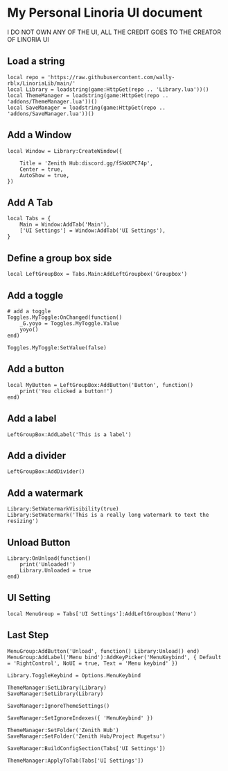
# My Personal Linoria UI document

I DO NOT OWN ANY OF THE UI, ALL THE CREDIT GOES TO THE CREATOR OF LINORIA UI


## Load a string
```
local repo = 'https://raw.githubusercontent.com/wally-rblx/LinoriaLib/main/'
local Library = loadstring(game:HttpGet(repo .. 'Library.lua'))()
local ThemeManager = loadstring(game:HttpGet(repo .. 'addons/ThemeManager.lua'))()
local SaveManager = loadstring(game:HttpGet(repo .. 'addons/SaveManager.lua'))()
```
## Add a Window
```
local Window = Library:CreateWindow({

    Title = 'Zenith Hub:discord.gg/fSkWXPC74p',
    Center = true,
    AutoShow = true,
})
```
## Add A Tab
```
local Tabs = {
    Main = Window:AddTab('Main'), 
    ['UI Settings'] = Window:AddTab('UI Settings'),
}
```
## Define a group box side
```
local LeftGroupBox = Tabs.Main:AddLeftGroupbox('Groupbox')
```
## Add a toggle
```
# add a toggle
Toggles.MyToggle:OnChanged(function()
    _G.yoyo = Toggles.MyToggle.Value
    yoyo()
end)

Toggles.MyToggle:SetValue(false)
```
## Add a button
```
local MyButton = LeftGroupBox:AddButton('Button', function()
    print('You clicked a button!')
end)
```
## Add a label
```
LeftGroupBox:AddLabel('This is a label')
```
## Add a divider
```
LeftGroupBox:AddDivider()
```
## Add a watermark
```
Library:SetWatermarkVisibility(true)
Library:SetWatermark('This is a really long watermark to text the resizing')
```
## Unload Button
```
Library:OnUnload(function()
    print('Unloaded!')
    Library.Unloaded = true
end)
```
## UI Setting
```
local MenuGroup = Tabs['UI Settings']:AddLeftGroupbox('Menu')
```
## Last Step
```
MenuGroup:AddButton('Unload', function() Library:Unload() end)
MenuGroup:AddLabel('Menu bind'):AddKeyPicker('MenuKeybind', { Default = 'RightControl', NoUI = true, Text = 'Menu keybind' }) 

Library.ToggleKeybind = Options.MenuKeybind

ThemeManager:SetLibrary(Library)
SaveManager:SetLibrary(Library)

SaveManager:IgnoreThemeSettings() 

SaveManager:SetIgnoreIndexes({ 'MenuKeybind' }) 

ThemeManager:SetFolder('Zenith Hub')
SaveManager:SetFolder('Zenith Hub/Project Mugetsu')

SaveManager:BuildConfigSection(Tabs['UI Settings']) 

ThemeManager:ApplyToTab(Tabs['UI Settings'])
```
